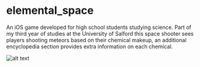 # elemental_space

An iOS game developed for high school students studying science. Part of my third year of studies at the University of Salford this space shooter sees players shooting meteors based on their chemical makeup, an additional encyclopedia
section provides extra information on each chemical.

![alt text](https://res.cloudinary.com/dj7k0lade/image/upload/v1531764525/github/meteor-score.png)
